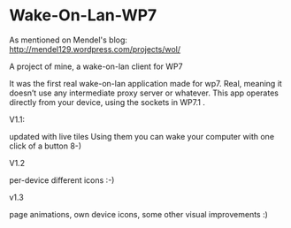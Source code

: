 # Wake-On-Lan-WP7




As mentioned on Mendel's blog: http://mendel129.wordpress.com/projects/wol/

A project of mine, a wake-on-lan client for WP7

It was the first real wake-on-lan application made for wp7.
Real, meaning it doesn’t use any intermediate proxy server or whatever. This app operates directly from your device, using the sockets in WP7.1 .

V1.1:

updated with live tiles
Using them you can wake your computer with one click of a button 8-)

V1.2

per-device different icons :-)

v1.3

page animations, own device icons, some other visual improvements :)

